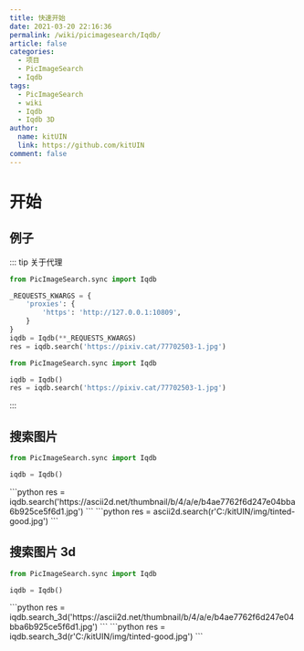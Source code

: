 ```yaml
---
title: 快速开始
date: 2021-03-20 22:16:36
permalink: /wiki/picimagesearch/Iqdb/
article: false
categories:
  - 项目
  - PicImageSearch
  - Iqdb
tags:
  - PicImageSearch
  - wiki
  - Iqdb
  - Iqdb 3D
author: 
  name: kitUIN
  link: https://github.com/kitUIN
comment: false
---
```

# 开始

## 例子
::: tip 关于代理
<code-group>

  <code-block title="使用代理" active>

  ```python
  from PicImageSearch.sync import Iqdb

  _REQUESTS_KWARGS = {
      'proxies': {
          'https': 'http://127.0.0.1:10809',
      }
  }
  iqdb = Iqdb(**_REQUESTS_KWARGS)
  res = iqdb.search('https://pixiv.cat/77702503-1.jpg')
  ```

  </code-block>

  <code-block title="不使用代理">

  ```python
  from PicImageSearch.sync import Iqdb

  iqdb = Iqdb()
  res = iqdb.search('https://pixiv.cat/77702503-1.jpg')
  ```
  </code-block>

</code-group>

:::

## 搜索图片
```python
from PicImageSearch.sync import Iqdb

iqdb = Iqdb()
```
<code-group>
  <code-block title="网络图片" active>
  ```python
  res = iqdb.search('https://ascii2d.net/thumbnail/b/4/a/e/b4ae7762f6d247e04bba6b925ce5f6d1.jpg')
  ```
  </code-block>

  <code-block title="本地图片">
  ```python
  res = ascii2d.search(r'C:/kitUIN/img/tinted-good.jpg')
  ```
  </code-block>

</code-group>

## 搜索图片 3d

```python
from PicImageSearch.sync import Iqdb

iqdb = Iqdb()
```
<code-group>
  <code-block title="网络图片" active>
  ```python
  res = iqdb.search_3d('https://ascii2d.net/thumbnail/b/4/a/e/b4ae7762f6d247e04bba6b925ce5f6d1.jpg')
  ```
  </code-block>

  <code-block title="本地图片">
  ```python
  res = iqdb.search_3d(r'C:/kitUIN/img/tinted-good.jpg')
  ```
  </code-block>

</code-group>

